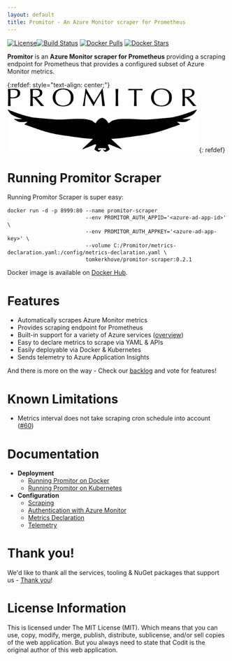 ```yaml
---
layout: default
title: Promitor - An Azure Monitor scraper for Prometheus
---
```


[![License](https://img.shields.io/github/license/mashape/apistatus.svg?style=flat-square)](https://github.com/tomkerkhove/promitor/blob/master/LICENSE)[![Build Status](https://travis-ci.com/tomkerkhove/promitor.svg?branch=master)](https://travis-ci.com/tomkerkhove/promitor) [![Docker Pulls](https://img.shields.io/docker/pulls/tomkerkhove/promitor-scraper.svg?style=flat-square)](https://hub.docker.com/r/tomkerkhove/promitor-scraper/)
[![Docker Stars](https://img.shields.io/docker/stars/tomkerkhove/promitor-scraper.svg?style=flat-square)](https://hub.docker.com/r/tomkerkhove/promitor-scraper/)

**Promitor** is an **Azure Monitor scraper for Prometheus** providing a scraping endpoint for Prometheus that provides a configured subset of Azure Monitor metrics.

{:refdef: style="text-align: center;"}
![Promitor](./media/logos/promitor.png)
{: refdef}

# Running Promitor Scraper
Running Promitor Scraper is super easy:
```
docker run -d -p 8999:80 --name promitor-scraper
                         --env PROMITOR_AUTH_APPID='<azure-ad-app-id>'   \
                         --env PROMITOR_AUTH_APPKEY='<azure-ad-app-key>' \
                         --volume C:/Promitor/metrics-declaration.yaml:/config/metrics-declaration.yaml \ 
                         tomkerkhove/promitor-scraper:0.2.1
```

Docker image is available on [Docker Hub](https://hub.docker.com/r/tomkerkhove/promitor-scraper/).

# Features

- Automatically scrapes Azure Monitor metrics
- Provides scraping endpoint for Prometheus
- Built-in support for a variety of Azure services ([overview](configuration/metrics))
- Easy to declare metrics to scrape via YAML & APIs
- Easily deployable via Docker & Kubernetes
- Sends telemetry to Azure Application Insights

And there is more on the way - Check our [backlog](https://github.com/tomkerkhove/promitor/issues) and vote for features!

# Known Limitations
- Metrics interval does not take scraping cron schedule into account ([#60](https://github.com/tomkerkhove/promitor/issues/60))

# Documentation
- **Deployment**
    - [Running Promitor on Docker](deployment#docker)
    - [Running Promitor on Kubernetes](deployment#kubernetes)
- **Configuration**
    - [Scraping](configuration#scraping)
    - [Authentication with Azure Monitor](configuration#authentication-with-azure-monitor)
    - [Metrics Declaration](configuration/metrics)
    - [Telemetry](configuration#telemetry)

# Thank you!
We'd like to thank all the services, tooling & NuGet packages that support us - [Thank you](thank-you)!

# License Information
This is licensed under The MIT License (MIT). Which means that you can use, copy, modify, merge, publish, distribute, sublicense, and/or sell copies of the web application. But you always need to state that Codit is the original author of this web application.
